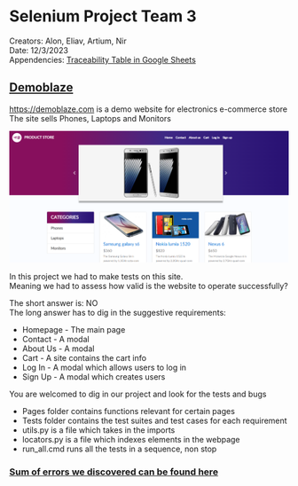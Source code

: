 # Selenium Project Team 3
Creators: Alon, Eliav, Artium, Nir \
Date: 12/3/2023 \
Appendencies: [Traceability Table in Google Sheets](https://docs.google.com/spreadsheets/d/1VvUd2FPTsDQSyj9s7KK2liYoMto5XbzG_3cb7UyAajo/edit?usp=sharing)

## [Demoblaze](https://demoblaze.com/)
<https://demoblaze.com> is a demo website for electronics e-commerce store \
The site sells Phones, Laptops and Monitors

![Demoblaze Homepage](/media/site_main_page.png "Demoblaze Homepage")

In this project we had to make tests on this site. \
Meaning we had to assess how valid is the website to operate successfully? 

The short answer is: NO \
The long answer has to dig in the suggestive requirements:
* Homepage - The main page
* Contact - A modal
* About Us - A modal
* Cart - A site contains the cart info
* Log In - A modal which allows users to log in
* Sign Up - A modal which creates users

You are welcomed to dig in our project and look for the tests and bugs 
* Pages folder contains functions relevant for certain pages 
* Tests folder contains the test suites and test cases for each requirement 
* utils.py is a file which takes in the imports 
* locators.py is a file which indexes elements in the webpage
* run_all.cmd runs all the tests in a sequence, non stop

### [Sum of errors we discovered can be found here](https://docs.google.com/spreadsheets/d/1VvUd2FPTsDQSyj9s7KK2liYoMto5XbzG_3cb7UyAajo/edit?usp=sharing)
